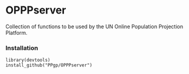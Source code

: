 # OPPPserver

Collection of functions to be used by the UN Online Population Projection Platform. 

### Installation

```
library(devtools)
install_github("PPgp/OPPPserver")
```
